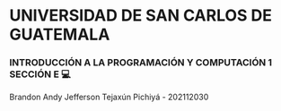# UNIVERSIDAD DE SAN CARLOS DE GUATEMALA

### INTRODUCCIÓN A LA PROGRAMACIÓN Y COMPUTACIÓN 1 SECCIÓN E :computer:

Brandon Andy Jefferson Tejaxún Pichiyá - 
202112030